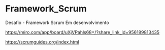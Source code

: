 # Framework_Scrum
Desafio - Framework Scrum
Em desenvolvimento

https://miro.com/app/board/uXjVPahls68=/?share_link_id=956189813435


https://scrumguides.org/index.html
